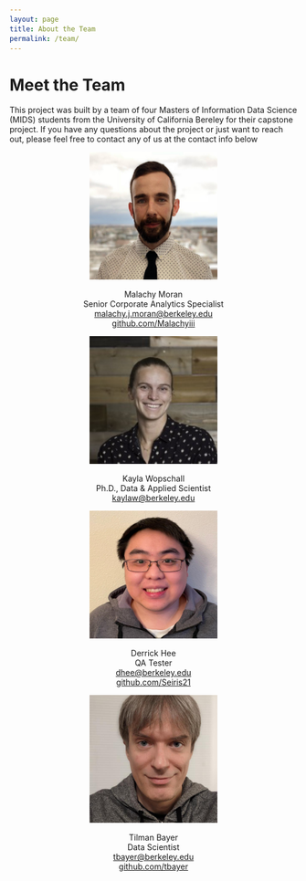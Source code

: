 ```yaml
---
layout: page
title: About the Team
permalink: /team/
---
```


# Meet the Team

This project was built by a team of four Masters of Information Data Science (MIDS) students from the University of California Bereley for their capstone project. If you have any questions about the project or just want to reach out, please feel free to contact any of us at the contact info below

<p align="center">
  <img width="224" height="224" src="../images/mal.png">
</p>
<center>Malachy Moran</center>
<center>Senior Corporate Analytics Specialist</center>
<center><a href = "mailto: malachy.j.moran@berkeley.edu">malachy.j.moran@berkeley.edu</a></center>
<center><a href="github.com/Malachyiii">github.com/Malachyiii</a></center>





<p align="center">
  <img width="224" height="224" src="../images/kayla.jpg">
</p>
<center>Kayla Wopschall</center>
<center>Ph.D., Data &  Applied Scientist</center>
<center><a href = "mailto: kaylaw@berkeley.edu">kaylaw@berkeley.edu</a></center>





<p align="center">
  <img width="224" height="224" src="../images/derrick.png">
</p>
<center>Derrick Hee</center>
<center>QA Tester</center>
<center><a href = "mailto: dhee@berkeley.edu">dhee@berkeley.edu</a></center>
<center><a href="github.com/Seiris21">github.com/Seiris21</a></center>





<p align="center">
  <img width="224" height="224" src="../images/tilman.png">
</p>
<center>Tilman Bayer</center>
<center>Data Scientist</center>
<center><center><a href = "mailto: tbayer@berkeley.edu">tbayer@berkeley.edu</a></center></center>
<center><a href="github.com/tbayer">github.com/tbayer</a></center>
